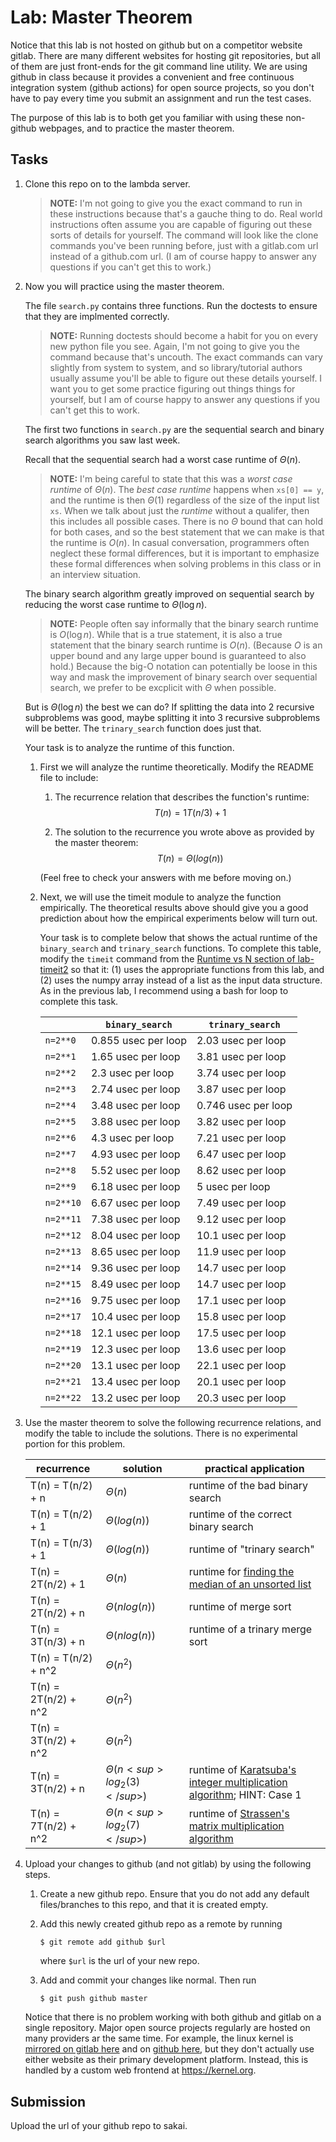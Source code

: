 # Lab: Master Theorem

Notice that this lab is not hosted on github but on a competitor website gitlab.
There are many different websites for hosting git repositories,
but all of them are just front-ends for the git command line utility.
We are using github in class because it provides a convenient and free continuous integration system (github actions) for open source projects,
so you don't have to pay every time you submit an assignment and run the test cases.

The purpose of this lab is to both get you familiar with using these non-github webpages, and to practice the master theorem.

## Tasks

1. Clone this repo on to the lambda server.

    > **NOTE:**
    > I'm not going to give you the exact command to run in these instructions because that's a gauche thing to do.
    > Real world instructions often assume you are capable of figuring out these sorts of details for yourself.
    > The command will look like the clone commands you've been running before, just with a gitlab.com url instead of a github.com url.
    > (I am of course happy to answer any questions if you can't get this to work.)

1. Now you will practice using the master theorem.

    The file `search.py` contains three functions.
    Run the doctests to ensure that they are implmented correctly.

    > **NOTE:**
    > Running doctests should become a habit for you on every new python file you see.
    > Again, I'm not going to give you the command because that's uncouth.
    > The exact commands can vary slightly from system to system,
    > and so library/tutorial authors usually assume you'll be able to figure out these details yourself.
    > I want you to get some practice figuring out things things for yourself,
    > but I am of course happy to answer any questions if you can't get this to work.

    The first two functions in `search.py` are the sequential search and binary search algorithms you saw last week.

    Recall that the sequential search had a worst case runtime of $\Theta(n)$.

    > **NOTE:**
    > I'm being careful to state that this was a *worst case runtime* of $\Theta(n)$.
    > The *best case runtime* happens when `xs[0] == y`,
    > and the runtime is then $\Theta(1)$ regardless of the size of the input list `xs`.
    > When we talk about just the *runtime* without a qualifer,
    > then this includes all possible cases.
    > There is no $\Theta$ bound that can hold for both cases,
    > and so the best statement that we can make is that the runtime is $O(n)$.
    > In casual conversation, programmers often neglect these formal differences,
    > but it is important to emphasize these formal differences when solving problems in this class or in an interview situation.

    The binary search algorithm greatly improved on sequential search by reducing the worst case runtime to $\Theta(\log n)$.

    > **NOTE:**
    > People often say informally that the binary search runtime is $O(\log n)$.
    > While that is a true statement, it is also a true statement that the binary search runtime is $O(n)$.
    > (Because $O$ is an upper bound and any large upper bound is guaranteed to also hold.)
    > Because the big-O notation can potentially be loose in this way and mask the improvement of binary search over sequential search,
    > we prefer to be excplicit with $\Theta$ when possible.

    But is $\Theta(\log n)$ the best we can do?
    If splitting the data into 2 recursive subproblems was good,
    maybe splitting it into 3 recursive subproblems will be better.
    The `trinary_search` function does just that.

    Your task is to analyze the runtime of this function.

    1. First we will analyze the runtime theoretically.
        Modify the README file to include:
    
        1. The recurrence relation that describes the function's runtime:
            $$T(n) = 1T(n/3) + 1$$

        1. The solution to the recurrence you wrote above as provided by the master theorem:
            $$T(n) = \Theta(log(n))$$

        (Feel free to check your answers with me before moving on.)
    
    1. Next, we will use the timeit module to analyze the function empirically.
        The theoretical results above should give you a good prediction about how the empirical experiments below will turn out.

        Your task is to complete below that shows the actual runtime of the `binary_search` and `trinary_search` functions.
        To complete this table, modify the `timeit` command from the [Runtime vs N section of lab-timeit2](https://github.com/mikeizbicki/lab-timeit2#runtime-vs-n) so that it: (1) uses the appropriate functions from this lab, and (2) uses the numpy array instead of a list as the input data structure.
        As in the previous lab, I recommend using a bash for loop to complete this task.

        |                | `binary_search`           | `trinary_search`      |
        | -------------- | ------------------------- | --------------------- | 
        | `n=2**0`       | 0.855 usec per loop                          | 2.03 usec per loop                      |
        | `n=2**1`       | 1.65 usec per loop                          | 3.81 usec per loop                      |
        | `n=2**2`       | 2.3 usec per loop                          | 3.74 usec per loop                      |
        | `n=2**3`       | 2.74 usec per loop                          | 3.87 usec per loop                      |
        | `n=2**4`       | 3.48 usec per loop                          | 0.746 usec per loop                      |
        | `n=2**5`       | 3.88 usec per loop                          | 3.82 usec per loop                      |
        | `n=2**6`       | 4.3 usec per loop                          | 7.21 usec per loop                      |
        | `n=2**7`       | 4.93 usec per loop                          | 6.47 usec per loop                      |
        | `n=2**8`       | 5.52 usec per loop                          | 8.62 usec per loop                      |
        | `n=2**9`       | 6.18 usec per loop                          | 5 usec per loop                      |
        | `n=2**10`      | 6.67 usec per loop                          | 7.49 usec per loop                      |
        | `n=2**11`      | 7.38 usec per loop                          | 9.12 usec per loop                      |
        | `n=2**12`      | 8.04 usec per loop                          | 10.1 usec per loop                      |
        | `n=2**13`      | 8.65 usec per loop                          | 11.9 usec per loop                      |
        | `n=2**14`      | 9.36 usec per loop                          | 14.7 usec per loop                      |
        | `n=2**15`      | 8.49 usec per loop                          | 14.7 usec per loop                      |
        | `n=2**16`      | 9.75 usec per loop                          | 17.1 usec per loop                      |
        | `n=2**17`      | 10.4 usec per loop                          | 15.8 usec per loop                      |
        | `n=2**18`      | 12.1 usec per loop                          | 17.5 usec per loop                      |
        | `n=2**19`      | 12.3 usec per loop                          | 13.6 usec per loop                      |
        | `n=2**20`      | 13.1 usec per loop                          | 22.1 usec per loop                      |
        | `n=2**21`      | 13.4 usec per loop                          | 20.1 usec per loop                      |
        | `n=2**22`      | 13.2 usec per loop                          | 20.3 usec per loop                      |


1. Use the master theorem to solve the following recurrence relations,
    and modify the table to include the solutions.
    There is no experimental portion for this problem.

    | recurrence           | solution                       | practical application                     |
    | -------------------- | ------------------------------ | ----------------------------------------- |
    | T(n) = T(n/2) + n    | $\Theta(n)$ | runtime of the bad binary search          |
    | T(n) = T(n/2) + 1    | $\Theta(log(n))$ | runtime of the correct binary search      |
    | T(n) = T(n/3) + 1    | $\Theta(log(n))$ | runtime of "trinary search"               |
    | T(n) = 2T(n/2) + 1   | $\Theta(n)$ | runtime for [finding the median of an unsorted list](https://en.wikipedia.org/wiki/Quickselect) |
    | T(n) = 2T(n/2) + n   | $\Theta(nlog(n))$ | runtime of merge sort                     |
    | T(n) = 3T(n/3) + n   | $\Theta(nlog(n))$ | runtime of a trinary merge sort           |
    | T(n) = T(n/2) + n^2  | $\Theta(n^2)$ |                                           |
    | T(n) = 2T(n/2) + n^2 | $\Theta(n^2)$ |                                           |
    | T(n) = 3T(n/2) + n^2 | $\Theta(n^2)$ |                                           |
    | T(n) = 3T(n/2) + n   | $\Theta(n<sup>log_2(3)</sup>)$ | runtime of [Karatsuba's integer multiplication algorithm](https://en.wikipedia.org/wiki/Karatsuba_algorithm); HINT: Case 1 |
    | T(n) = 7T(n/2) + n^2 | $\Theta(n<sup>log_2(7)</sup>)$ | runtime of [Strassen's matrix multiplication algorithm](https://en.wikipedia.org/wiki/Strassen_algorithm) |

1. Upload your changes to github (and not gitlab) by using the following steps.

    1. Create a new github repo.
        Ensure that you do not add any default files/branches to this repo, and that it is created empty.

    1. Add this newly created github repo as a remote by running
        ```
        $ git remote add github $url
        ```
        where `$url` is the url of your new repo.

    1. Add and commit your changes like normal.
        Then run
        ```
        $ git push github master
        ```
    
    Notice that there is no problem working with both github and gitlab on a single repository.
    Major open source projects regularly are hosted on many providers ar the same time.
    For example, the linux kernel is [mirrored on gitlab here](https://gitlab.com/linux-kernel/linux) and on [github here](https://github.com/torvalds/linux),
    but they don't actually use either website as their primary development platform.
    Instead, this is handled by a custom web frontend at <https://kernel.org>.

## Submission

Upload the url of your github repo to sakai.
